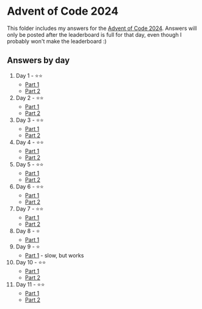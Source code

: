 # Advent of Code 2024

This folder includes my answers for the [Advent of Code 2024](https://adventofcode.com/). Answers will only be posted after the leaderboard is full for that day, even though I probably won't make the leaderboard :)

## Answers by day

1. Day 1 - ⭐️⭐️
    - [Part 1](day-01/part-1.py)
    - [Part 2](day-01/part-2.py)
2. Day 2 - ⭐️⭐️
    - [Part 1](day-02/part-1.py)
    - [Part 2](day-02/part-2.py)
3. Day 3 - ⭐️⭐️
    - [Part 1](day-03/part-1.py)
    - [Part 2](day-03/part-2.py)
4. Day 4 - ⭐️⭐️
    - [Part 1](day-04/part-1.py)
    - [Part 2](day-04/part-2.py)
5. Day 5 - ⭐️⭐️
    - [Part 1](day-05/part-1.py)
    - [Part 2](day-05/part-2.py)
6. Day 6 - ⭐️⭐️
    - [Part 1](day-06/part-1.py)
    - [Part 2](day-06/part-2.py)
7. Day 7 - ⭐️⭐️
    - [Part 1](day-07/part-1.py)
    - [Part 2](day-07/part-2.py)
8. Day 8 - ⭐️
    - [Part 1](day-08/part-1.py)
9. Day 9 - ⭐️
    - [Part 1](day-09/part-1.py) - slow, but works
10. Day 10 - ⭐️⭐️
    - [Part 1](day-10/part-1.py)
    - [Part 2](day-10/part-2.py)
11. Day 11 - ⭐️⭐️
    - [Part 1](day-11/part-1.py)
    - [Part 2](day-11/part-2.py)
